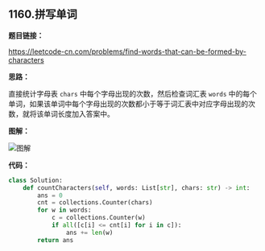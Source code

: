 ## 1160.拼写单词

**题目链接：**

https://leetcode-cn.com/problems/find-words-that-can-be-formed-by-characters

**思路：**

直接统计字母表 `chars` 中每个字母出现的次数，然后检查词汇表 `words` 中的每个单词，如果该单词中每个字母出现的次数都小于等于词汇表中对应字母出现的次数，就将该单词长度加入答案中。

**图解：**

![图解](http://qiniu.wenyuetech.cn/1160-1.gif)


**代码：**
```python
class Solution:
    def countCharacters(self, words: List[str], chars: str) -> int:
        ans = 0
        cnt = collections.Counter(chars)
        for w in words:
            c = collections.Counter(w)
            if all([c[i] <= cnt[i] for i in c]):
                ans += len(w)
        return ans
```


